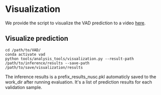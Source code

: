# Visualization

We provide the script to visualize the VAD prediction to a video [here](../tools/analysis_tools/visualization.py).

## Visualize prediction

```shell
cd /path/to/VAD/
conda activate vad
python tools/analysis_tools/visualization.py --result-path /path/to/inference/results --save-path /path/to/save/visualization/results
```

The inference results is a prefix_results_nusc.pkl automaticly saved to the work_dir after running evaluation. It's a list of prediction results for each validation sample.
